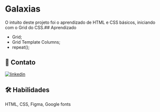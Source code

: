 # Galaxias

O intuito deste projeto foi o aprendizado de HTML e CSS básicos, iniciando com o Grid do CSS.## Aprendizado

- Grid;
- Grid Template Columns;
- repeat();


## 🔗 Contato
[![linkedin](https://img.shields.io/badge/linkedin-0A66C2?style=for-the-badge&logo=linkedin&logoColor=white)](https://www.linkedin.com/in/rafael-carvalho-f%C3%BCllenbach-9b25a6148/)



## 🛠 Habilidades
HTML, CSS, Figma, Google fonts

